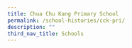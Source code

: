 ```yaml
---
title: Chua Chu Kang Primary School
permalink: /school-histories/cck-pri/
description: ""
third_nav_title: Schools
---
```



